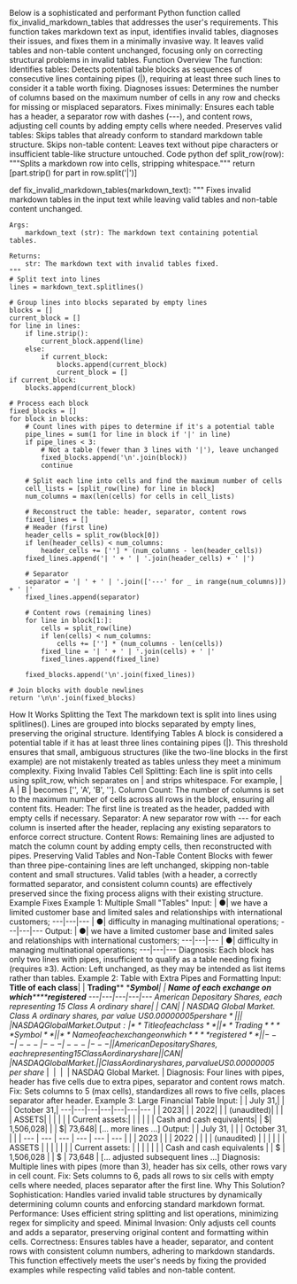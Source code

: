 Below is a sophisticated and performant Python function called fix_invalid_markdown_tables that addresses the user's requirements. This function takes markdown text as input, identifies invalid tables, diagnoses their issues, and fixes them in a minimally invasive way. It leaves valid tables and non-table content unchanged, focusing only on correcting structural problems in invalid tables.
Function Overview
The function:
Identifies tables: Detects potential table blocks as sequences of consecutive lines containing pipes (|), requiring at least three such lines to consider it a table worth fixing.
Diagnoses issues: Determines the number of columns based on the maximum number of cells in any row and checks for missing or misplaced separators.
Fixes minimally: Ensures each table has a header, a separator row with dashes (---), and content rows, adjusting cell counts by adding empty cells where needed.
Preserves valid tables: Skips tables that already conform to standard markdown table structure.
Skips non-table content: Leaves text without pipe characters or insufficient table-like structure untouched.
Code
python
def split_row(row):
    """Splits a markdown row into cells, stripping whitespace."""
    return [part.strip() for part in row.split('|')]

def fix_invalid_markdown_tables(markdown_text):
    """
    Fixes invalid markdown tables in the input text while leaving valid tables and non-table content unchanged.
    
    Args:
        markdown_text (str): The markdown text containing potential tables.
    
    Returns:
        str: The markdown text with invalid tables fixed.
    """
    # Split text into lines
    lines = markdown_text.splitlines()
    
    # Group lines into blocks separated by empty lines
    blocks = []
    current_block = []
    for line in lines:
        if line.strip():
            current_block.append(line)
        else:
            if current_block:
                blocks.append(current_block)
                current_block = []
    if current_block:
        blocks.append(current_block)
    
    # Process each block
    fixed_blocks = []
    for block in blocks:
        # Count lines with pipes to determine if it's a potential table
        pipe_lines = sum(1 for line in block if '|' in line)
        if pipe_lines < 3:
            # Not a table (fewer than 3 lines with '|'), leave unchanged
            fixed_blocks.append('\n'.join(block))
            continue
        
        # Split each line into cells and find the maximum number of cells
        cell_lists = [split_row(line) for line in block]
        num_columns = max(len(cells) for cells in cell_lists)
        
        # Reconstruct the table: header, separator, content rows
        fixed_lines = []
        # Header (first line)
        header_cells = split_row(block[0])
        if len(header_cells) < num_columns:
            header_cells += [''] * (num_columns - len(header_cells))
        fixed_lines.append('| ' + ' | '.join(header_cells) + ' |')
        
        # Separator
        separator = '| ' + ' | '.join(['---' for _ in range(num_columns)]) + ' |'
        fixed_lines.append(separator)
        
        # Content rows (remaining lines)
        for line in block[1:]:
            cells = split_row(line)
            if len(cells) < num_columns:
                cells += [''] * (num_columns - len(cells))
            fixed_line = '| ' + ' | '.join(cells) + ' |'
            fixed_lines.append(fixed_line)
        
        fixed_blocks.append('\n'.join(fixed_lines))
    
    # Join blocks with double newlines
    return '\n\n'.join(fixed_blocks)
How It Works
Splitting the Text
The markdown text is split into lines using splitlines().
Lines are grouped into blocks separated by empty lines, preserving the original structure.
Identifying Tables
A block is considered a potential table if it has at least three lines containing pipes (|). This threshold ensures that small, ambiguous structures (like the two-line blocks in the first example) are not mistakenly treated as tables unless they meet a minimum complexity.
Fixing Invalid Tables
Cell Splitting: Each line is split into cells using split_row, which separates on | and strips whitespace. For example, | A | B | becomes ['', 'A', 'B', ''].
Column Count: The number of columns is set to the maximum number of cells across all rows in the block, ensuring all content fits.
Header: The first line is treated as the header, padded with empty cells if necessary.
Separator: A new separator row with --- for each column is inserted after the header, replacing any existing separators to enforce correct structure.
Content Rows: Remaining lines are adjusted to match the column count by adding empty cells, then reconstructed with pipes.
Preserving Valid Tables and Non-Table Content
Blocks with fewer than three pipe-containing lines are left unchanged, skipping non-table content and small structures.
Valid tables (with a header, a correctly formatted separator, and consistent column counts) are effectively preserved since the fixing process aligns with their existing structure.
Example Fixes
Example 1: Multiple Small "Tables"
Input:
| ●| we have a limited customer base and limited sales and relationships with international customers;
---|---|---
| ●| difficulty in managing multinational operations;
---|---|---
Output:
| ●| we have a limited customer base and limited sales and relationships with international customers;
---|---|---
| ●| difficulty in managing multinational operations;
---|---|---
Diagnosis: Each block has only two lines with pipes, insufficient to qualify as a table needing fixing (requires ≥3).
Action: Left unchanged, as they may be intended as list items rather than tables.
Example 2: Table with Extra Pipes and Formatting
Input:
**Title of each class**|  | **Trading**** ****Symbol**|  | **Name of each exchange on which********registered**
---|---|---|---|---
American Depositary Shares, each representing 15 Class A ordinary share| ​| CAN| ​| NASDAQ Global Market.
Class A ordinary shares, par value US$0.00000005 per share*| ​| ​| ​| NASDAQ Global Market.
Output:
| **Title of each class** |  | **Trading** **Symbol** |  | **Name of each exchange on which****registered** |
| --- | --- | --- | --- | --- |
| American Depositary Shares, each representing 15 Class A ordinary share | ​ | CAN | ​ | NASDAQ Global Market. |
| Class A ordinary shares, par value US$0.00000005 per share* | ​ | ​ | ​ | NASDAQ Global Market. |
Diagnosis: Four lines with pipes, header has five cells due to extra pipes, separator and content rows match.
Fix: Sets columns to 5 (max cells), standardizes all rows to five cells, places separator after header.
Example 3: Large Financial Table
Input:
|  | July 31,|  |  | October 31,|
---|---|---|---|---|---|---
|  | 2023|  |  | 2022|
|  | (unaudited)|  |  |  |
ASSETS|  |  |  |  |  |
Current assets:|  |  |  |  |  |
Cash and cash equivalents|  | $| 1,506,028|  |  | $| 73,648|
[... more lines ...]
Output:
|  | July 31, |  |  | October 31, |  |
| --- | --- | --- | --- | --- | --- |
|  | 2023 |  |  | 2022 |  |
|  | (unaudited) |  |  |  |  |
| ASSETS |  |  |  |  |  |
| Current assets: |  |  |  |  |  |
| Cash and cash equivalents |  | $ | 1,506,028 |  | $ | 73,648 |
[... adjusted subsequent lines ...]
Diagnosis: Multiple lines with pipes (more than 3), header has six cells, other rows vary in cell count.
Fix: Sets columns to 6, pads all rows to six cells with empty cells where needed, places separator after the first line.
Why This Solution?
Sophistication: Handles varied invalid table structures by dynamically determining column counts and enforcing standard markdown format.
Performance: Uses efficient string splitting and list operations, minimizing regex for simplicity and speed.
Minimal Invasion: Only adjusts cell counts and adds a separator, preserving original content and formatting within cells.
Correctness: Ensures tables have a header, separator, and content rows with consistent column numbers, adhering to markdown standards.
This function effectively meets the user's needs by fixing the provided examples while respecting valid tables and non-table content.